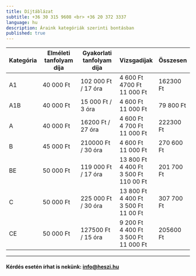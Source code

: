 ```yaml
---
title: Díjtáblázat
subtitle: +36 30 315 9608 <br> +36 20 372 3337
language: hu
description: Áraink kategóriák szerinti bontásban
published: true
---
```

 

| Kategória | Elméleti tanfolyam díja | Gyakorlati tanfolyam díja | Vizsgadíjak | Összesen |
| ----------|-------------------------|---------------------------|-------------|----------|
| A1        | 40 000 Ft               | 102 000 Ft / 17 óra        |4 600 Ft <br> 4700 Ft <br> 11 000 Ft| 162300 Ft|
| A1B        | 40 000 Ft               | 15 000 Ft / 3 óra        |4 600 Ft <br> 11 000 Ft| 79 800 Ft|
| A        | 40 000 Ft               | 16200 Ft / 27 óra        |4 600 Ft <br> 4 700 Ft <br> 11 000 Ft| 222300 Ft|
| B        | 45 000 Ft               | 210000 Ft / 30 óra        |4 600 Ft <br> 11 000 Ft| 270 600 Ft|
| BE        | 50 000 Ft               | 119 000 Ft / 17 óra        |13 800 Ft <br> 4 400 Ft <br> 3 500 Ft <br> 110 00 Ft| 201 700 Ft|
| C        | 50 000 Ft               | 225 000 Ft / 30 óra        |13 800 Ft <br> 4 400 Ft <br> 3 500 Ft <br> 11 00 Ft| 307 700 Ft|
| CE        | 50 000 Ft               | 127500 Ft / 15 óra        |9 200 Ft <br> 4 400 Ft <br> 3 500 Ft <br> 11 000 Ft| 205600 Ft|

---

####  Kérdés esetén írhat is nekünk: [info@heszi.hu](mailto:info@heszi.hu?subject=[Jogosítvány])
